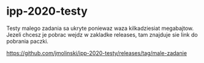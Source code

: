 # ipp-2020-testy

Testy malego zadania sa ukryte poniewaz waza kilkadziesiat megabajtow.
Jezeli chcesz je pobrac wejdz w zakladke releases, tam znajduje sie link do pobrania paczki.

https://github.com/jmolinski/ipp-2020-testy/releases/tag/male-zadanie

